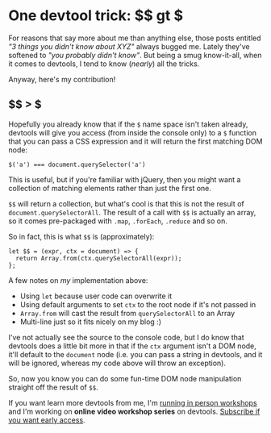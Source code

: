# One devtool trick: $$ gt $

For reasons that say more about me than anything else, those posts entitled *"3 things you didn't know about XYZ"* always bugged me. Lately they've softened to *"you probably didn't know"*. But being a smug know-it-all, when it comes to devtools, I tend to know (*nearly*) all the tricks.

Anyway, here's my contribution!

<!--more-->

## $$ > $

Hopefully you already know that if the `$` name space isn't taken already, devtools will give you access (from inside the console only) to a `$` function that you can pass a CSS expression and it will return the first matching DOM node:


```
$('a') === document.querySelector('a')
```

This is useful, but if you're familiar with jQuery, then you might want a collection of matching elements rather than just the first one.

`$$` will return a collection, but what's cool is that this is not the result of `document.querySelectorAll`. The result of a call with `$$` is actually an array, so it comes pre-packaged with `.map`, `.forEach`, `.reduce` and so on.

So in fact, this is what `$$` is (approximately):

```
let $$ = (expr, ctx = document) => {
  return Array.from(ctx.querySelectorAll(expr));
};
```

A few notes on *my* implementation above:

- Using `let` because user code can overwrite it
- Using default arguments to set `ctx` to the root node if it's not passed in
- `Array.from` will cast the result from `querySelectorAll` to an Array
- Multi-line just so it fits nicely on my blog :)

I've not actually see the source to the console code, but I do know that devtools does a little bit more in that if the `ctx` argument isn't a DOM node, it'll default to the `document` node (i.e. you can pass a string in devtools, and it will be ignored, whereas my code above will throw an exception).

So, now you know you can do some fun-time DOM node manipulation straight off the result of `$$`.

If you want learn more devtools from me, I'm [running in person workshops](https://2016.ffconf.org/workshops#debug-and-tools) and I'm working on **online video workshop series** on devtools. [Subscribe if you want early access](https://remysharp.com/subscribe).
